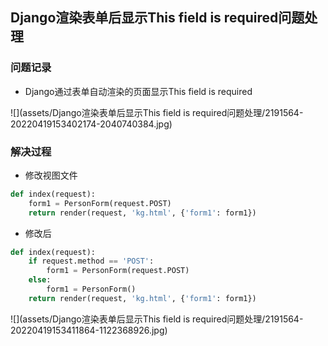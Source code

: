 ## Django渲染表单后显示This field is required问题处理

### 问题记录

- Django通过表单自动渲染的页面显示This field is required

![](assets/Django渲染表单后显示This field is required问题处理/2191564-20220419153402174-2040740384.jpg)



### 解决过程

- 修改视图文件

```python
def index(request):
    form1 = PersonForm(request.POST)
    return render(request, 'kg.html', {'form1': form1})
```

- 修改后

```python
def index(request):
    if request.method == 'POST':
        form1 = PersonForm(request.POST)
    else:
        form1 = PersonForm()
    return render(request, 'kg.html', {'form1': form1})
```

![](assets/Django渲染表单后显示This field is required问题处理/2191564-20220419153411864-1122368926.jpg)